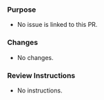 ### Purpose
<!-- Please explain the purpose of this PR and include links to any issues that it fixes: -->

- No issue is linked to this PR.

### Changes
<!-- Please list out what major changes were made in this PR to address the issue: -->

- No changes.

### Review Instructions
<!-- Please provide instructions about how should a reviewer test/verify the changes in this PR: -->

- No instructions.
